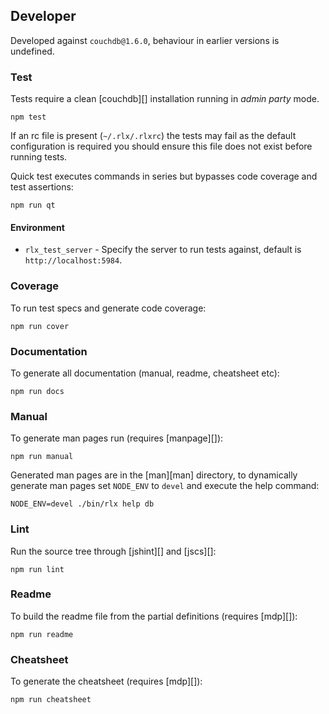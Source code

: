 ## Developer

Developed against `couchdb@1.6.0`, behaviour in earlier versions is undefined.

### Test

Tests require a clean [couchdb][] installation running in *admin party* mode.

```
npm test
```

If an rc file is present (`~/.rlx/.rlxrc`) the tests may fail as the default configuration is required you should ensure this file does not exist before running tests.

Quick test executes commands in series but bypasses code coverage and test assertions:

```
npm run qt
```

#### Environment

* `rlx_test_server` - Specify the server to run tests against, default is `http://localhost:5984`.

### Coverage

To run test specs and generate code coverage:

```
npm run cover
```

### Documentation

To generate all documentation (manual, readme, cheatsheet etc):

```
npm run docs
```

### Manual

To generate man pages run (requires [manpage][]):

```
npm run manual
```

Generated man pages are in the [man][man] directory, to dynamically generate man pages set `NODE_ENV` to `devel` and execute the help command:

```
NODE_ENV=devel ./bin/rlx help db
```

### Lint

Run the source tree through [jshint][] and [jscs][]:

```
npm run lint
```

### Readme

To build the readme file from the partial definitions (requires [mdp][]):

```
npm run readme
```

### Cheatsheet

To generate the cheatsheet (requires [mdp][]):

```
npm run cheatsheet
```
